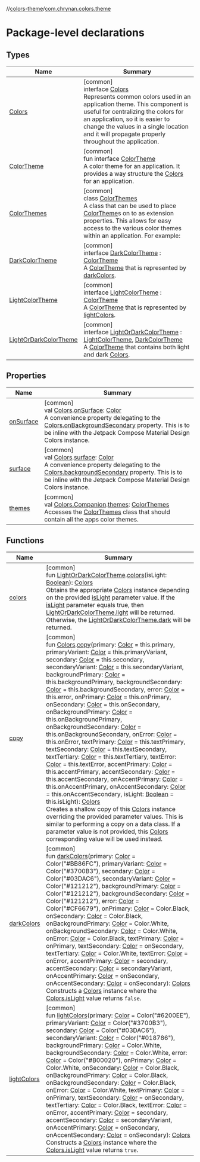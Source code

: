 //[colors-theme](../../index.md)/[com.chrynan.colors.theme](index.md)

# Package-level declarations

## Types

| Name | Summary |
|---|---|
| [Colors](-colors/index.md) | [common]<br>interface [Colors](-colors/index.md)<br>Represents common colors used in an application theme. This component is useful for centralizing the colors for an application, so it is easier to change the values in a single location and it will propagate properly throughout the application. |
| [ColorTheme](-color-theme/index.md) | [common]<br>fun interface [ColorTheme](-color-theme/index.md)<br>A color theme for an application. It provides a way structure the [Colors](-colors/index.md) for an application. |
| [ColorThemes](-color-themes/index.md) | [common]<br>class [ColorThemes](-color-themes/index.md)<br>A class that can be used to place [ColorTheme](-color-theme/index.md)s on to as extension properties. This allows for easy access to the various color themes within an application. For example: |
| [DarkColorTheme](-dark-color-theme/index.md) | [common]<br>interface [DarkColorTheme](-dark-color-theme/index.md) : [ColorTheme](-color-theme/index.md)<br>A [ColorTheme](-color-theme/index.md) that is represented by [darkColors](dark-colors.md). |
| [LightColorTheme](-light-color-theme/index.md) | [common]<br>interface [LightColorTheme](-light-color-theme/index.md) : [ColorTheme](-color-theme/index.md)<br>A [ColorTheme](-color-theme/index.md) that is represented by [lightColors](light-colors.md). |
| [LightOrDarkColorTheme](-light-or-dark-color-theme/index.md) | [common]<br>interface [LightOrDarkColorTheme](-light-or-dark-color-theme/index.md) : [LightColorTheme](-light-color-theme/index.md), [DarkColorTheme](-dark-color-theme/index.md)<br>A [ColorTheme](-color-theme/index.md) that contains both light and dark [Colors](-colors/index.md). |

## Properties

| Name | Summary |
|---|---|
| [onSurface](on-surface.md) | [common]<br>val [Colors](-colors/index.md).[onSurface](on-surface.md): [Color](../../../colors-core/colors-core/com.chrynan.colors/-color/index.md)<br>A convenience property delegating to the [Colors.onBackgroundSecondary](-colors/on-background-secondary.md) property. This is to be inline with the Jetpack Compose Material Design Colors instance. |
| [surface](surface.md) | [common]<br>val [Colors](-colors/index.md).[surface](surface.md): [Color](../../../colors-core/colors-core/com.chrynan.colors/-color/index.md)<br>A convenience property delegating to the [Colors.backgroundSecondary](-colors/background-secondary.md) property. This is to be inline with the Jetpack Compose Material Design Colors instance. |
| [themes](themes.md) | [common]<br>val [Colors.Companion](-colors/-companion/index.md).[themes](themes.md): [ColorThemes](-color-themes/index.md)<br>Accesses the [ColorThemes](-color-themes/index.md) class that should contain all the apps color themes. |

## Functions

| Name | Summary |
|---|---|
| [colors](colors.md) | [common]<br>fun [LightOrDarkColorTheme](-light-or-dark-color-theme/index.md).[colors](colors.md)(isLight: [Boolean](https://kotlinlang.org/api/latest/jvm/stdlib/kotlin/-boolean/index.html)): [Colors](-colors/index.md)<br>Obtains the appropriate [Colors](-colors/index.md) instance depending on the provided [isLight](colors.md) parameter value. If the [isLight](colors.md) parameter equals true, then [LightOrDarkColorTheme.light](-colors/index.md) will be returned. Otherwise, the [LightOrDarkColorTheme.dark](-light-or-dark-color-theme/dark.md) will be returned. |
| [copy](copy.md) | [common]<br>fun [Colors](-colors/index.md).[copy](copy.md)(primary: [Color](../../../colors-core/colors-core/com.chrynan.colors/-color/index.md) = this.primary, primaryVariant: [Color](../../../colors-core/colors-core/com.chrynan.colors/-color/index.md) = this.primaryVariant, secondary: [Color](../../../colors-core/colors-core/com.chrynan.colors/-color/index.md) = this.secondary, secondaryVariant: [Color](../../../colors-core/colors-core/com.chrynan.colors/-color/index.md) = this.secondaryVariant, backgroundPrimary: [Color](../../../colors-core/colors-core/com.chrynan.colors/-color/index.md) = this.backgroundPrimary, backgroundSecondary: [Color](../../../colors-core/colors-core/com.chrynan.colors/-color/index.md) = this.backgroundSecondary, error: [Color](../../../colors-core/colors-core/com.chrynan.colors/-color/index.md) = this.error, onPrimary: [Color](../../../colors-core/colors-core/com.chrynan.colors/-color/index.md) = this.onPrimary, onSecondary: [Color](../../../colors-core/colors-core/com.chrynan.colors/-color/index.md) = this.onSecondary, onBackgroundPrimary: [Color](../../../colors-core/colors-core/com.chrynan.colors/-color/index.md) = this.onBackgroundPrimary, onBackgroundSecondary: [Color](../../../colors-core/colors-core/com.chrynan.colors/-color/index.md) = this.onBackgroundSecondary, onError: [Color](../../../colors-core/colors-core/com.chrynan.colors/-color/index.md) = this.onError, textPrimary: [Color](../../../colors-core/colors-core/com.chrynan.colors/-color/index.md) = this.textPrimary, textSecondary: [Color](../../../colors-core/colors-core/com.chrynan.colors/-color/index.md) = this.textSecondary, textTertiary: [Color](../../../colors-core/colors-core/com.chrynan.colors/-color/index.md) = this.textTertiary, textError: [Color](../../../colors-core/colors-core/com.chrynan.colors/-color/index.md) = this.textError, accentPrimary: [Color](../../../colors-core/colors-core/com.chrynan.colors/-color/index.md) = this.accentPrimary, accentSecondary: [Color](../../../colors-core/colors-core/com.chrynan.colors/-color/index.md) = this.accentSecondary, onAccentPrimary: [Color](../../../colors-core/colors-core/com.chrynan.colors/-color/index.md) = this.onAccentPrimary, onAccentSecondary: [Color](../../../colors-core/colors-core/com.chrynan.colors/-color/index.md) = this.onAccentSecondary, isLight: [Boolean](https://kotlinlang.org/api/latest/jvm/stdlib/kotlin/-boolean/index.html) = this.isLight): [Colors](-colors/index.md)<br>Creates a shallow copy of this [Colors](-colors/index.md) instance overriding the provided parameter values. This is similar to performing a copy on a data class. If a parameter value is not provided, this [Colors](-colors/index.md) corresponding value will be used instead. |
| [darkColors](dark-colors.md) | [common]<br>fun [darkColors](dark-colors.md)(primary: [Color](../../../colors-core/colors-core/com.chrynan.colors/-color/index.md) = Color(&quot;#BB86FC&quot;), primaryVariant: [Color](../../../colors-core/colors-core/com.chrynan.colors/-color/index.md) = Color(&quot;#3700B3&quot;), secondary: [Color](../../../colors-core/colors-core/com.chrynan.colors/-color/index.md) = Color(&quot;#03DAC6&quot;), secondaryVariant: [Color](../../../colors-core/colors-core/com.chrynan.colors/-color/index.md) = Color(&quot;#121212&quot;), backgroundPrimary: [Color](../../../colors-core/colors-core/com.chrynan.colors/-color/index.md) = Color(&quot;#121212&quot;), backgroundSecondary: [Color](../../../colors-core/colors-core/com.chrynan.colors/-color/index.md) = Color(&quot;#121212&quot;), error: [Color](../../../colors-core/colors-core/com.chrynan.colors/-color/index.md) = Color(&quot;#CF6679&quot;), onPrimary: [Color](../../../colors-core/colors-core/com.chrynan.colors/-color/index.md) = Color.Black, onSecondary: [Color](../../../colors-core/colors-core/com.chrynan.colors/-color/index.md) = Color.Black, onBackgroundPrimary: [Color](../../../colors-core/colors-core/com.chrynan.colors/-color/index.md) = Color.White, onBackgroundSecondary: [Color](../../../colors-core/colors-core/com.chrynan.colors/-color/index.md) = Color.White, onError: [Color](../../../colors-core/colors-core/com.chrynan.colors/-color/index.md) = Color.Black, textPrimary: [Color](../../../colors-core/colors-core/com.chrynan.colors/-color/index.md) = onPrimary, textSecondary: [Color](../../../colors-core/colors-core/com.chrynan.colors/-color/index.md) = onSecondary, textTertiary: [Color](../../../colors-core/colors-core/com.chrynan.colors/-color/index.md) = Color.White, textError: [Color](../../../colors-core/colors-core/com.chrynan.colors/-color/index.md) = onError, accentPrimary: [Color](../../../colors-core/colors-core/com.chrynan.colors/-color/index.md) = secondary, accentSecondary: [Color](../../../colors-core/colors-core/com.chrynan.colors/-color/index.md) = secondaryVariant, onAccentPrimary: [Color](../../../colors-core/colors-core/com.chrynan.colors/-color/index.md) = onSecondary, onAccentSecondary: [Color](../../../colors-core/colors-core/com.chrynan.colors/-color/index.md) = onSecondary): [Colors](-colors/index.md)<br>Constructs a [Colors](-colors/index.md) instance where the [Colors.isLight](-colors/is-light.md) value returns `false`. |
| [lightColors](light-colors.md) | [common]<br>fun [lightColors](light-colors.md)(primary: [Color](../../../colors-core/colors-core/com.chrynan.colors/-color/index.md) = Color(&quot;#6200EE&quot;), primaryVariant: [Color](../../../colors-core/colors-core/com.chrynan.colors/-color/index.md) = Color(&quot;#3700B3&quot;), secondary: [Color](../../../colors-core/colors-core/com.chrynan.colors/-color/index.md) = Color(&quot;#03DAC6&quot;), secondaryVariant: [Color](../../../colors-core/colors-core/com.chrynan.colors/-color/index.md) = Color(&quot;#018786&quot;), backgroundPrimary: [Color](../../../colors-core/colors-core/com.chrynan.colors/-color/index.md) = Color.White, backgroundSecondary: [Color](../../../colors-core/colors-core/com.chrynan.colors/-color/index.md) = Color.White, error: [Color](../../../colors-core/colors-core/com.chrynan.colors/-color/index.md) = Color(&quot;#B00020&quot;), onPrimary: [Color](../../../colors-core/colors-core/com.chrynan.colors/-color/index.md) = Color.White, onSecondary: [Color](../../../colors-core/colors-core/com.chrynan.colors/-color/index.md) = Color.Black, onBackgroundPrimary: [Color](../../../colors-core/colors-core/com.chrynan.colors/-color/index.md) = Color.Black, onBackgroundSecondary: [Color](../../../colors-core/colors-core/com.chrynan.colors/-color/index.md) = Color.Black, onError: [Color](../../../colors-core/colors-core/com.chrynan.colors/-color/index.md) = Color.White, textPrimary: [Color](../../../colors-core/colors-core/com.chrynan.colors/-color/index.md) = onPrimary, textSecondary: [Color](../../../colors-core/colors-core/com.chrynan.colors/-color/index.md) = onSecondary, textTertiary: [Color](../../../colors-core/colors-core/com.chrynan.colors/-color/index.md) = Color.Black, textError: [Color](../../../colors-core/colors-core/com.chrynan.colors/-color/index.md) = onError, accentPrimary: [Color](../../../colors-core/colors-core/com.chrynan.colors/-color/index.md) = secondary, accentSecondary: [Color](../../../colors-core/colors-core/com.chrynan.colors/-color/index.md) = secondaryVariant, onAccentPrimary: [Color](../../../colors-core/colors-core/com.chrynan.colors/-color/index.md) = onSecondary, onAccentSecondary: [Color](../../../colors-core/colors-core/com.chrynan.colors/-color/index.md) = onSecondary): [Colors](-colors/index.md)<br>Constructs a [Colors](-colors/index.md) instance where the [Colors.isLight](-colors/is-light.md) value returns `true`. |
